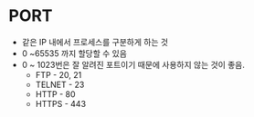 # PORT

- 같은 IP 내에서 프로세스를 구분하게 하는 것
- 0 ~65535 까지 할당할 수 있음
- 0 ~ 1023번은 잘 알려진 포트이기 때문에 사용하지 않는 것이 좋음.
    - FTP - 20, 21
    - TELNET - 23
    - HTTP - 80
    - HTTPS - 443